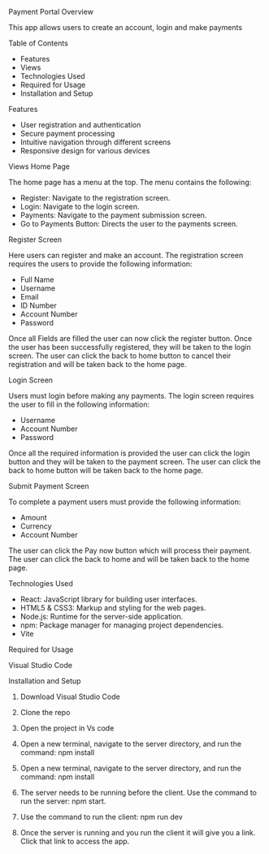 Payment Portal
Overview

This app allows users to create an account, login and make payments

 Table of Contents

- Features
- Views
- Technologies Used
- Required for Usage
- Installation and Setup

 Features

- User registration and authentication
- Secure payment processing
- Intuitive navigation through different screens
- Responsive design for various devices

Views
Home Page

The home page has a menu at the top. The menu contains the following:
  - Register: Navigate to the registration screen.
  - Login: Navigate to the login screen.
  - Payments: Navigate to the payment submission screen.
  - Go to Payments Button: Directs the user to the payments screen.

Register Screen

Here users can register and make an account. The registration screen requires the users to provide the following information:
  - Full Name
  - Username
  - Email
  - ID Number
  - Account Number
  - Password

Once all Fields are filled the user can now click the register button. Once the user has been successfully registered, they will be taken to the login screen. The user can click the back to home button to cancel their registration and will be taken back to the home page.

Login Screen

Users must login before making any payments. The login screen requires the user to fill in the following information:
  - Username
  - Account Number
  - Password

Once all the required information is provided the user can click the login button and they will be taken to the payment screen. The user can click the back to home button will be taken back to the home page.

Submit Payment Screen

To complete a payment users must provide the following information:
  - Amount
  - Currency
  - Account Number

The user can click the Pay now button which will process their payment. The user can click the back to home and will be taken back to the home page.

Technologies Used

- React: JavaScript library for building user interfaces. 
- HTML5 & CSS3: Markup and styling for the web pages. 
- Node.js: Runtime for the server-side application. 
- npm: Package manager for managing project dependencies. 
- Vite

Required for Usage

Visual Studio Code

Installation and Setup

1.	Download Visual Studio Code

2.	Clone the repo

3.	Open the project in Vs code


4.	Open a new terminal, navigate to the server directory, and run the command: npm install

5.	Open a new terminal, navigate to the server directory, and run the command: npm install

6.	The server needs to be running before the client. Use the command to run the server: npm start. 

7.	Use the command to run the client: npm run dev

8.	Once the server is running and you run the client it will give you a link. Click that link to access the app.





